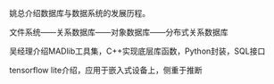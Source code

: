 姚总介绍数据库与数据系统的发展历程。

文件系统——关系数据库——对象数据库——分布式关系数据库

吴经理介绍MADlib工具集，C++实现底层库函数，Python封装，SQL接口

tensorflow lite介绍，应用于嵌入式设备上，侧重于推断

